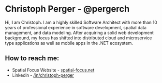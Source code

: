 # Christoph Perger - @pergerch

Hi, I am Christoph. I am a highly skilled Software Architect with more than 10 years of professional experience in software development, spatial data management, and data modeling. After acquiring a solid web development background, my focus has shifted into distributed cloud and microservice type applications as well as mobile apps in the .NET ecosystem.

## How to reach me:
- Spatial Focus Website - [spatial-focus.net](https://spatial-focus.net)
- Linkedin - [/in/christoph-perger](https://www.linkedin.com/in/christoph-perger)


<!--
**pergerch/pergerch** is a ✨ _special_ ✨ repository because its `README.md` (this file) appears on your GitHub profile.

Here are some ideas to get you started:

- 🔭 I’m currently working on ...
- 🌱 I’m currently learning ...
- 👯 I’m looking to collaborate on ...
- 🤔 I’m looking for help with ...
- 💬 Ask me about ...
- 📫 How to reach me: ...
- 😄 Pronouns: ...
- ⚡ Fun fact: ...
-->
